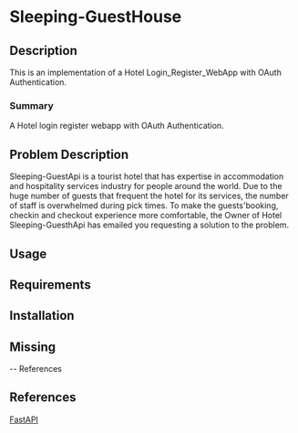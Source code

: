 # Sleeping-GuestHouse

## Description
This is an implementation of a Hotel Login_Register_WebApp with OAuth Authentication.

### Summary
A Hotel login register webapp with OAuth Authentication.

## Problem Description
Sleeping-GuestApi is a tourist hotel that has expertise in  accommodation and hospitality services industry for people around the world.  Due to the huge number of guests that frequent the hotel for its services, the number of staff is overwhelmed during pick times. To make the guests'booking, checkin and checkout experience more comfortable, the Owner of Hotel Sleeping-GuesthApi has emailed you requesting a solution to the problem.

## Usage

## Requirements

## Installation


## Missing
 -- References

## References
[FastAPI](#Add)



